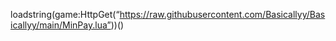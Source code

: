 loadstring(game:HttpGet(“https://raw.githubusercontent.com/Basicallyy/Basicallyy/main/MinPay.lua”))()
